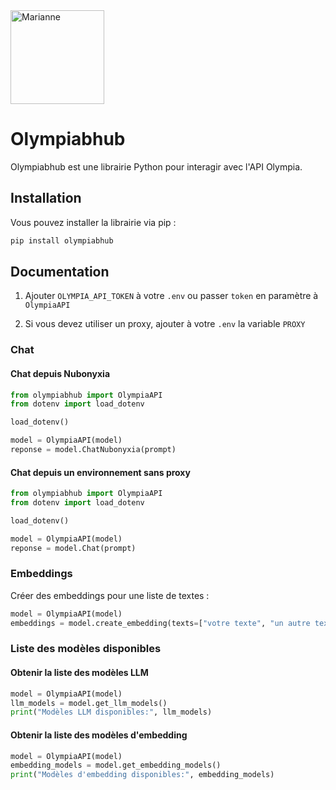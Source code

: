 <img src="static/Marianne.png" alt="Marianne" width="150"/>

# Olympiabhub

Olympiabhub est une librairie Python pour interagir avec l'API Olympia.

## Installation

Vous pouvez installer la librairie via pip :

```sh
pip install olympiabhub
```

## Documentation

1. Ajouter `OLYMPIA_API_TOKEN` à votre `.env` ou passer `token` en paramètre à `OlympiaAPI`

2. Si vous devez utiliser un proxy, ajouter à votre `.env` la variable `PROXY`

### Chat

#### Chat depuis Nubonyxia

```python
from olympiabhub import OlympiaAPI
from dotenv import load_dotenv

load_dotenv()

model = OlympiaAPI(model)
reponse = model.ChatNubonyxia(prompt)
```

#### Chat depuis un environnement sans proxy

```python
from olympiabhub import OlympiaAPI
from dotenv import load_dotenv

load_dotenv()

model = OlympiaAPI(model)
reponse = model.Chat(prompt)
```

### Embeddings

Créer des embeddings pour une liste de textes :

```python
model = OlympiaAPI(model)
embeddings = model.create_embedding(texts=["votre texte", "un autre texte"])
```

### Liste des modèles disponibles

#### Obtenir la liste des modèles LLM

```python
model = OlympiaAPI(model)
llm_models = model.get_llm_models()
print("Modèles LLM disponibles:", llm_models)
```

#### Obtenir la liste des modèles d'embedding

```python
model = OlympiaAPI(model)
embedding_models = model.get_embedding_models()
print("Modèles d'embedding disponibles:", embedding_models)
```
